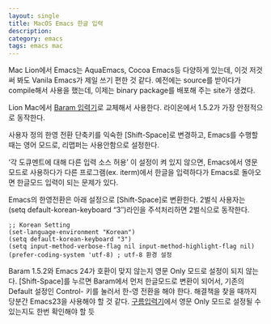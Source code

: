 ```yaml
---
layout: single
title: MacOS Emacs 한글 입력
description: 
category: emacs
tags: emacs mac
---
```


Mac Lion에서 Emacs는 AquaEmacs, Cocoa Emacs등 다양하게 있는데, 이것 저것 써 봐도 Vanila Emacs가 제일 쓰기 편한 것 같다. 예전에는 source를 받아다가 compile해서 사용을 했는데, 이제는 binary package를 배포해 주는 site가 생겼다.

Lion Mac에서 [Baram 입력기][1]로 교체해서 사용한다. 라이온에서 1.5.2가 가장 안정적으로 동작한다.

사용자 정의 한영 전환 단축키를 익숙한 [Shift-Space]로 변경하고, Emacs를 수행할 때는 영어 모드로, 리맵퍼는 사용안함으로 설정한다.

‘각 도큐멘트에 대해 다른 입력 소스 허용’ 이 설정이 켜 있지 않으면, Emacs에서 영문 모드로 사용하다가 다른 프로그램(ex. iterm)에서 한글을 입력하다가 Emacs로 돌아오면 한글모드 입력이 되는 문제가 있다.

Emacs의 한영전환은 아래 설정으로 [Shift-Space]로 변환한다. 2벌식 사용자는 (setq default-korean-keyboard “3″)라인을 주석처리하면 2벌식으로 동작한다.

```elisp
;; Korean Setting
(set-language-environment "Korean")
(setq default-korean-keyboard "3")
(setq input-method-verbose-flag nil input-method-highlight-flag nil)
(prefer-coding-system 'utf-8) ; utf-8 환경 설정
```

Baram 1.5.2와 Emacs 24가 호환이 맞지 않는지 영문 Only 모드로 설정이 되지 않는다. [Shift-Space]를 누르면 Baram에서 먼저 한글모드로 변환이 되어서, 기존의 Default 설정인 Control- 키를 눌러서 한-영 전환을 해야 한다. 해결책을 찾을 때까지 당분간 Emacs23을 사용해야 할 것 같다. [구름입력기][5]에서 영문 Only 모드로 설정될 수 있는지도 한번 확인해야 할 듯

   [1]: http://baramim.blogspot.kr/
   [2]: http://jmjeong.com/wp-content/uploads/2012/06/baram-1.5.2.png (baram-1.5.2.png)
   [3]: http://jmjeong.com/wp-content/uploads/2012/06/baram-application.png (baram-application.png)
   [4]: http://jmjeong.com/wp-content/uploads/2012/06/lang-text.png (lang-text.png)
   [5]: http://gureum.org/
  
